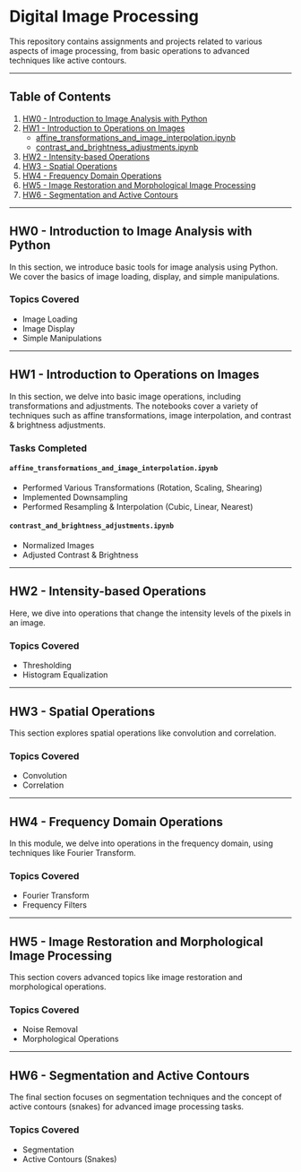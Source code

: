 # Digital Image Processing

This repository contains assignments and projects related to various aspects of image processing, from basic operations to advanced techniques like active contours.

---

## Table of Contents

1. [HW0 - Introduction to Image Analysis with Python](#hw0)
2. [HW1 - Introduction to Operations on Images](#hw1)
    - [affine_transformations_and_image_interpolation.ipynb](<.HW1 - Introduction to Operations on Images/affine_transformations_and_image_interpolation.ipynb>)
    - [contrast_and_brightness_adjustments.ipynb](#contrast_and_brightness_adjustmentsipynb)
3. [HW2 - Intensity-based Operations](#hw2)
4. [HW3 - Spatial Operations](#hw3)
5. [HW4 - Frequency Domain Operations](#hw4)
6. [HW5 - Image Restoration and Morphological Image Processing](#hw5)
7. [HW6 - Segmentation and Active Contours](#hw6)

---

## HW0 - Introduction to Image Analysis with Python <a name="hw0"></a>

In this section, we introduce basic tools for image analysis using Python. We cover the basics of image loading, display, and simple manipulations.

### Topics Covered
- Image Loading
- Image Display
- Simple Manipulations

---

## HW1 - Introduction to Operations on Images <a name="hw1"></a>

In this section, we delve into basic image operations, including transformations and adjustments. The notebooks cover a variety of techniques such as affine transformations, image interpolation, and contrast & brightness adjustments.

### Tasks Completed

#### `affine_transformations_and_image_interpolation.ipynb`
- Performed Various Transformations (Rotation, Scaling, Shearing)
- Implemented Downsampling
- Performed Resampling & Interpolation (Cubic, Linear, Nearest)

#### `contrast_and_brightness_adjustments.ipynb`
- Normalized Images
- Adjusted Contrast & Brightness

---

## HW2 - Intensity-based Operations <a name="hw2"></a>

Here, we dive into operations that change the intensity levels of the pixels in an image.

### Topics Covered
- Thresholding
- Histogram Equalization

---

## HW3 - Spatial Operations <a name="hw3"></a>

This section explores spatial operations like convolution and correlation.

### Topics Covered
- Convolution
- Correlation

---

## HW4 - Frequency Domain Operations <a name="hw4"></a>

In this module, we delve into operations in the frequency domain, using techniques like Fourier Transform.

### Topics Covered
- Fourier Transform
- Frequency Filters

---

## HW5 - Image Restoration and Morphological Image Processing <a name="hw5"></a>

This section covers advanced topics like image restoration and morphological operations.

### Topics Covered
- Noise Removal
- Morphological Operations

---

## HW6 - Segmentation and Active Contours <a name="hw6"></a>

The final section focuses on segmentation techniques and the concept of active contours (snakes) for advanced image processing tasks.

### Topics Covered
- Segmentation
- Active Contours (Snakes)
